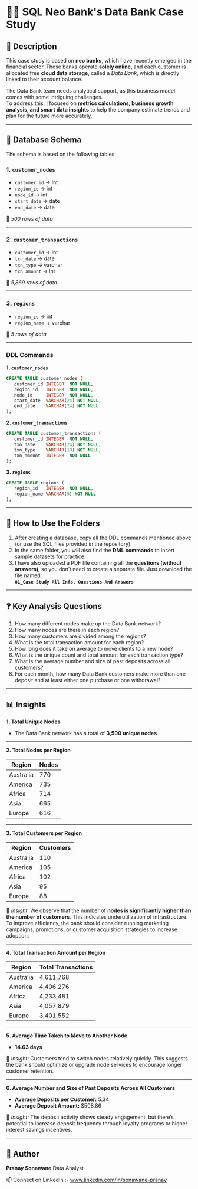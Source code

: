 # ✍🏻 SQL Neo Bank's Data Bank Case Study

## 📄 Description

This case study is based on **neo banks**, which have recently emerged in the financial sector. These banks operate **solely online**, and each customer is allocated free **cloud data storage**, called a *Data Bank*, which is directly linked to their account balance.  

The Data Bank team needs analytical support, as this business model comes with some intriguing challenges.  
To address this, I focused on **metrics calculations, business growth analysis, and smart data insights** to help the company estimate trends and plan for the future more accurately.

---

## 🧱 Database Schema

The schema is based on the following tables:

### 1. `customer_nodes`

- `customer_id` → int  
- `region_id` → int  
- `node_id` → int  
- `start_date` → date  
- `end_date` → date  

📌 *500 rows of data*

---

### 2. `customer_transactions`

- `customer_id` → int  
- `txn_date` → date  
- `txn_type` → varchar  
- `txn_amount` → int  

📌 *5,869 rows of data*

---

### 3. `regions`

- `region_id` → int  
- `region_name` → varchar  

📌 *5 rows of data*

---

### DDL Commands

**1. `customer_nodes`**

```sql
CREATE TABLE customer_nodes (
   customer_id INTEGER  NOT NULL,
   region_id   INTEGER  NOT NULL,
   node_id     INTEGER  NOT NULL,
   start_date  VARCHAR(24) NOT NULL,
   end_date    VARCHAR(24) NOT NULL
);
```

**2. `customer_transactions`**

```sql
CREATE TABLE customer_transactions (
   customer_id INTEGER  NOT NULL,
   txn_date    VARCHAR(24) NOT NULL,
   txn_type    VARCHAR(10) NOT NULL,
   txn_amount  INTEGER  NOT NULL
);
```

**3. `regions`**

```sql
CREATE TABLE regions (
   region_id   INTEGER  NOT NULL,
   region_name VARCHAR(9) NOT NULL
);
```

---

## 📌 How to Use the Folders
1. After creating a database, copy all the DDL commands mentioned above (or use the SQL files provided in the repository).  
2. In the same folder, you will also find the **DML commands** to insert sample datasets for practice.  
3. I have also uploaded a PDF file containing all the **questions (without answers)**, so you don’t need to create a separate file. Just download the file named:  
   **`01_Case Study All Info, Questions And Answers`**

---

## ❓ Key Analysis Questions

1. How many different nodes make up the Data Bank network?  
2. How many nodes are there in each region?  
3. How many customers are divided among the regions?  
4. What is the total transaction amount for each region?  
5. How long does it take on average to move clients to a new node?  
6. What is the unique count and total amount for each transaction type?  
7. What is the average number and size of past deposits across all customers?  
8. For each month, how many Data Bank customers make more than one deposit and at least either one purchase or one withdrawal?

---

## 📊 Insights

**1. Total Unique Nodes**  
- The Data Bank network has a total of **3,500 unique nodes**.

---

**2. Total Nodes per Region**  

| Region     | Nodes |
|------------|-------|
| Australia  | 770   |
| America    | 735   |
| Africa     | 714   |
| Asia       | 665   |
| Europe     | 616   |

---

**3. Total Customers per Region**  

| Region     | Customers |
|------------|-----------|
| Australia  | 110       |
| America    | 105       |
| Africa     | 102       |
| Asia       | 95        |
| Europe     | 88        |

📌 *Insight:* We observe that the number of **nodes is significantly higher than the number of customers**. This indicates underutilization of infrastructure. To improve efficiency, the bank should consider running marketing campaigns, promotions, or customer acquisition strategies to increase adoption.

---

**4. Total Transaction Amount per Region**

| Region     | Total Transactions |
|------------|---------------------|
| Australia  | 4,611,768           |
| America    | 4,406,276           |
| Africa     | 4,233,481           |
| Asia       | 4,057,879           |
| Europe     | 3,401,552           |

---

**5. Average Time Taken to Move to Another Node**  
- **14.63 days**  

📌 *Insight:* Customers tend to switch nodes relatively quickly. This suggests the bank should optimize or upgrade node services to encourage longer customer retention.

---

**6. Average Number and Size of Past Deposits Across All Customers**  

- **Average Deposits per Customer:** 5.34  
- **Average Deposit Amount:** $508.86  

📌 *Insight:* The deposit activity shows steady engagement, but there’s potential to increase deposit frequency through loyalty programs or higher-interest savings incentives.

---

## 📎 Author
**Pranay Sonawane** 
Data Analyst

📫 Connect on LinkedIn :- www.linkedin.com/in/sonawane-pranay
